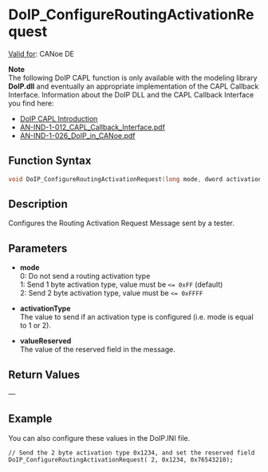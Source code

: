 # DoIP_ConfigureRoutingActivationRequest

[Valid for](../../../Shared/FeatureAvailability.md): CANoe DE

**Note**  
The following DoIP CAPL function is only available with the modeling library **DoIP.dll** and eventually an appropriate implementation of the CAPL Callback Interface. Information about the DoIP DLL and the CAPL Callback Interface you find here:

- [DoIP CAPL Introduction](../CAPLDiagnosticDoIP.md)
- [AN-IND-1-012_CAPL_Callback_Interface.pdf](javascript:startDemoLoader('AN-IND-1-012_CAPL_Callback_Interface.pdf'))
- [AN-IND-1-026_DoIP_in_CANoe.pdf](javascript:startDemoLoader('AN-IND-1-026_DoIP_in_CANoe.pdf'))

## Function Syntax

```c
void DoIP_ConfigureRoutingActivationRequest(long mode, dword activationType, dword valueReserved);
```

## Description

Configures the Routing Activation Request Message sent by a tester.

## Parameters

- **mode**  
  0: Do not send a routing activation type  
  1: Send 1 byte activation type, value must be `<= 0xFF` (default)  
  2: Send 2 byte activation type, value must be `<= 0xFFFF`

- **activationType**  
  The value to send if an activation type is configured (i.e. mode is equal to 1 or 2).

- **valueReserved**  
  The value of the reserved field in the message.

## Return Values

—

## Example

You can also configure these values in the DoIP.INI file.

```plaintext
// Send the 2 byte activation type 0x1234, and set the reserved field
DoIP_ConfigureRoutingActivationRequest( 2, 0x1234, 0x76543210);
```

